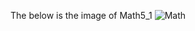 
The below is the image of Math5_1
![Math]( https://github.com/shirongzheng/MATLAB-Solutions/Images/Math.png)
